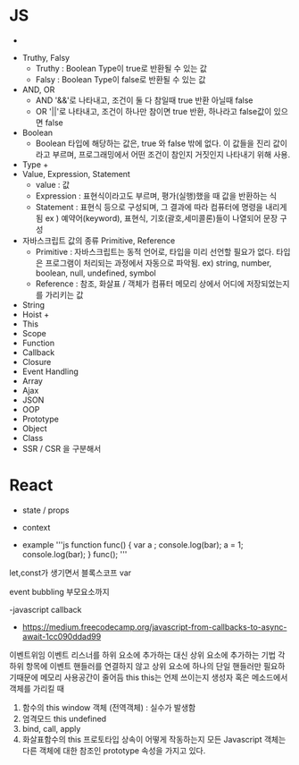 # JS
  + 
- Truthy, Falsy
  + Truthy : Boolean Type이 true로 반환될 수 있는 값
  + Falsy : Boolean Type이 false로 반환될 수 있는 값
- AND, OR
  + AND '&&'로 나타내고, 조건이 둘 다 참일때 true 반환 아닐때 false
  + OR '||'로 나타내고, 조건이 하나만 참이면 true 반환, 하나라고 false값이 있으면 false
- Boolean
  + Boolean 타입에 해당하는 값은, true 와 false 밖에 없다. 이 값들을 진리 값이라고 부르며,
  프로그래밍에서 어떤 조건이 참인지 거짓인지 나타내기 위해 사용. 
- Type
  + 
- Value, Expression, Statement
  + value : 값
  + Expression : 표현식이라고도 부르며, 평가(실행)했을 때 값을 반환하는 식
  + Statement : 표현식 등으로 구성되며, 그 결과에 따라 컴퓨터에 명령을 내리게 됨
                ex ) 예약어(keyword), 표현식, 기호(괄호,세미콜론)들이 나열되어 문장 구성
- 자바스크립트 값의 종류 Primitive, Reference
  + Primitive : 자바스크립트는 동적 언어로, 타입을 미리 선언할 필요가 없다. 타입은 프로그램이 처리되는 과정에서 자동으로 파악됨.
  ex) string, number, boolean, null, undefined, symbol 
  + Reference : 참조, 화살표 / 객체가 컴퓨터 메모리 상에서 어디에 저장되었는지를 가리키는 값
- String
- Hoist
  + 
- This
- Scope
- Function
- Callback
- Closure
- Event Handling
- Array
- Ajax
- JSON
- OOP
- Prototype
- Object
- Class
- SSR / CSR 을 구분해서 


# React
- state / props
- context



- example
'''js
function func() {
  var a ;
  console.log(bar); 
  a = 1;
  console.log(bar);
}
func();
'''

let,const가 생기면서 블록스코프
var 


event bubbling 부모요소까지 

-javascript callback
  + https://medium.freecodecamp.org/javascript-from-callbacks-to-async-await-1cc090ddad99



이벤트위임
이벤트 리스너를 하위 요소에 추가하는 대신 상위 요소에 추가하는 기법
각 하위 항목에 이벤트 핸들러를 연결하지 않고 상위 요소에 하나의 단일 핸들러만 필요하기때문에 메모리 사용공간이 줄어듬
this
this는 언제 쓰이는지
생성자 혹은 메소드에서 객체를 가리킬 때
1. 함수의 this
window 객체 (전역객체) : 실수가 발생함
2. 엄격모드 this
undefined
3. bind, call, apply
4. 화살표함수의 this
프로토타입 상속이 어떻게 작동하는지
모든 Javascript 객체는 다른 객체에 대한 참조인 prototype 속성을 가지고 있다. 